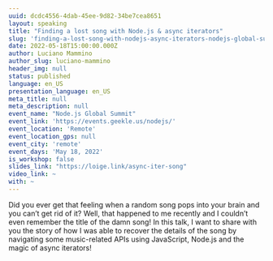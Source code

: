 ```yaml
---
uuid: dcdc4556-4dab-45ee-9d82-34be7cea8651
layout: speaking
title: "Finding a lost song with Node.js & async iterators"
slug: 'finding-a-lost-song-with-nodejs-async-iterators-nodejs-global-summit'
date: 2022-05-18T15:00:00.000Z
author: Luciano Mammino
author_slug: luciano-mammino
header_img: null
status: published
language: en_US
presentation_language: en_US
meta_title: null
meta_description: null
event_name: "Node.js Global Summit"
event_link: 'https://events.geekle.us/nodejs/'
event_location: 'Remote'
event_location_gps: null
event_city: 'remote'
event_days: 'May 18, 2022'
is_workshop: false
slides_link: "https://loige.link/async-iter-song"
video_link: ~
with: ~
---
```


Did you ever get that feeling when a random song pops into your brain and you can’t get rid of it? Well, that happened to me recently and I couldn’t even remember the title of the damn song! In this talk, I want to share with you the story of how I was able to recover the details of the song by navigating some music-related APIs using JavaScript, Node.js and the magic of async iterators!
